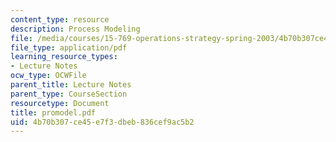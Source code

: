 ```yaml
---
content_type: resource
description: Process Modeling
file: /media/courses/15-769-operations-strategy-spring-2003/4b70b307ce45e7f3dbeb836cef9ac5b2_promodel.pdf
file_type: application/pdf
learning_resource_types:
- Lecture Notes
ocw_type: OCWFile
parent_title: Lecture Notes
parent_type: CourseSection
resourcetype: Document
title: promodel.pdf
uid: 4b70b307-ce45-e7f3-dbeb-836cef9ac5b2
---
```

